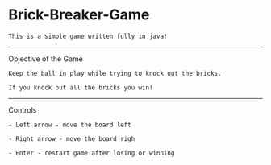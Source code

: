 # Brick-Breaker-Game

    This is a simple game written fully in java!

--------------------------------------------------------------------

Objective of the Game

    Keep the ball in play while trying to knock out the bricks. 
  
    If you knock out all the bricks you win! 

--------------------------------------------------------------------
Controls

    - Left arrow - move the board left
  
    - Right arrow - move the board righ
  
    - Enter - restart game after losing or winning
